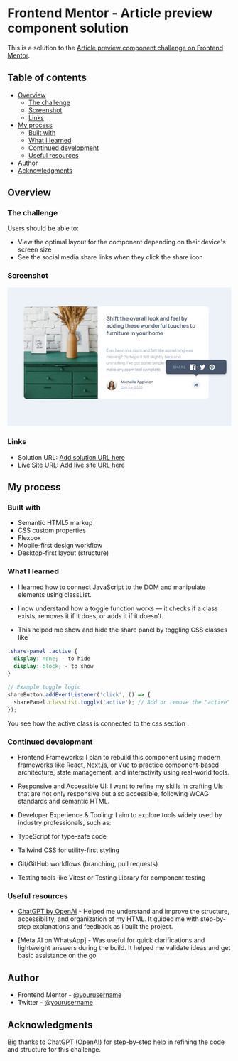 
# Frontend Mentor - Article preview component solution

This is a solution to the [Article preview component challenge on Frontend Mentor](https://www.frontendmentor.io/challenges/article-preview-component-dYBN_pYFT). 


## Table of contents

- [Overview](#overview)
  - [The challenge](#the-challenge)
  - [Screenshot](#screenshot)
  - [Links](#links)
- [My process](#my-process)
  - [Built with](#built-with)
  - [What I learned](#what-i-learned)
  - [Continued development](#continued-development)
  - [Useful resources](#useful-resources)
- [Author](#author)
- [Acknowledgments](#acknowledgments)


## Overview

### The challenge

Users should be able to:

- View the optimal layout for the component depending on their device's screen size
- See the social media share links when they click the share icon


### Screenshot

![](./Screenshot%20(713).png)

### Links

- Solution URL: [Add solution URL here](https://github.com/Bensolve/article-preview-component-master)
- Live Site URL: [Add live site URL here](https://article-preview-template.netlify.app/)


## My process

### Built with

- Semantic HTML5 markup
- CSS custom properties
- Flexbox
- Mobile-first design workflow
- Desktop-first layout (structure)



### What I learned

- I learned how to connect JavaScript to the DOM and manipulate elements using classList.
- I now understand how a toggle function works — it checks if a class exists, removes it if it does, or adds it if it doesn't.

- This helped me show and hide the share panel by toggling CSS classes like

```css 
.share-panel .active {
  display: none; - to hide
  display: block; - to show 
}   

```

```js
// Example toggle logic
shareButton.addEventListener('click', () => {
  sharePanel.classList.toggle('active'); // Add or remove the "active" class
});


```
You see how the active class is connected to the css section  .

### Continued development

- Frontend Frameworks: I plan to rebuild this component using modern frameworks like React, Next.js, or Vue to practice component-based architecture, state management, and interactivity using real-world tools.

- Responsive and Accessible UI: I want to refine my skills in crafting UIs that are not only responsive but also accessible, following WCAG standards and semantic HTML.

- Developer Experience & Tooling: I aim to explore tools widely used by industry professionals, such as:

- TypeScript for type-safe code

- Tailwind CSS for utility-first styling

- Git/GitHub workflows (branching, pull requests)

- Testing tools like Vitest or Testing Library for component testing

### Useful resources

- [ChatGPT by OpenAI](https://chatgpt.com/) - Helped me understand and improve the structure, accessibility, and organization of my HTML. It guided me with step-by-step explanations and feedback as I built the project.

- [Meta AI on WhatsApp] - Was useful for quick clarifications and lightweight answers during the build. It helped me validate ideas and get basic assistance on the go


## Author


- Frontend Mentor - [@yourusername](https://www.frontendmentor.io/profile/Bensolve)
- Twitter - [@yourusername](https://x.com/Benjaminkissa1)


## Acknowledgments

Big thanks to ChatGPT (OpenAI) for step-by-step help in refining the code and structure for this challenge.